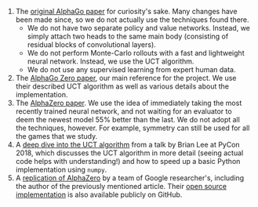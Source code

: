 1. The [original AlphaGo paper](https://www.nature.com/articles/nature16961) for curiosity's sake. Many changes have been made since, so we do not actually use the techniques found there.
	* We do not have two separate policy and value networks. Instead, we simply attach two heads to the same main body (consisting of residual blocks of convolutional layers).
	* We do not perform Monte-Carlo rollouts with a fast and lightweight neural network. Instead, we use the UCT algorithm.
	* We do not use any supervised learning from expert human data. 
2. The [AlphaGo Zero paper](https://www.nature.com/articles/nature24270), our main reference for the project. We use their described UCT algorithm as well as various details about the implementation.
3. The [AlphaZero paper](https://arxiv.org/abs/1712.01815). We use the idea of immediately taking the most recently trained neural network, and not waiting for an evaluator to deem the newest model 55% better than the last. We do not adopt all the techniques, however. For example, symmetry can still be used for all the games that we study.
4. A [deep dive into the UCT algorithm](https://www.moderndescartes.com/essays/deep_dive_mcts/) from a talk by Brian Lee at PyCon 2018, which discusses the UCT algorithm in more detail (seeing actual code helps with understanding!) and how to speed up a basic Python implementation using `numpy`.
5. A [replication of AlphaZero](https://openreview.net/pdf?id=H1eerhIpLV) by a team of Google researcher's, including the author of the previously mentioned article. Their [open source implementation](https://github.com/tensorflow/minigo) is also available publicly on GitHub.